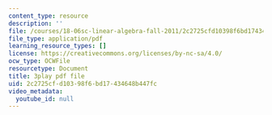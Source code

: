 ```yaml
---
content_type: resource
description: ''
file: /courses/18-06sc-linear-algebra-fall-2011/2c2725cfd10398f6bd17434648b447fc_0h43aV4aH7I.pdf
file_type: application/pdf
learning_resource_types: []
license: https://creativecommons.org/licenses/by-nc-sa/4.0/
ocw_type: OCWFile
resourcetype: Document
title: 3play pdf file
uid: 2c2725cf-d103-98f6-bd17-434648b447fc
video_metadata:
  youtube_id: null
---
```

